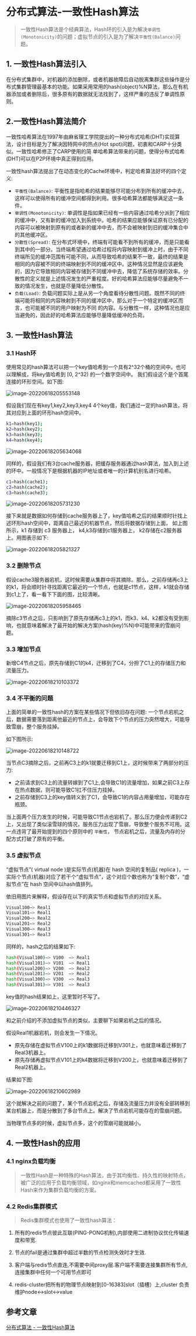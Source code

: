# 分布式算法-一致性Hash算法

>一致性Hash算法是个经典算法，Hash环的引入是为解决`单调性(Monotonicity)`的问题；虚拟节点的引入是为了解决`平衡性(Balance)`问题。

## 1. 一致性Hash算法引入

在分布式集群中，对机器的添加删除，或者机器故障后自动脱离集群这些操作是分布式集群管理最基本的功能。如果采用常用的hash(object)%N算法，那么在有机器添加或者删除后，很多原有的数据就无法找到了，这样严重的违反了单调性原则。

## 2.一致性Hash算法简介

一致性哈希算法在1997年由麻省理工学院提出的一种分布式哈希(DHT)实现算法，设计目标是为了解决因特网中的热点(Hot spot)问题，初衷和CARP十分类似。一致性哈希修正了CARP使用的简 单哈希算法带来的问题，使得分布式哈希(DHT)可以在P2P环境中真正得到应用。

一致性hash算法提出了在动态变化的Cache环境中，判定哈希算法好坏的四个定义:

- `平衡性(Balance)`: 平衡性是指哈希的结果能够尽可能分布到所有的缓冲中去，这样可以使得所有的缓冲空间都得到利用。很多哈希算法都能够满足这一条件。
- `单调性(Monotonicity)`: 单调性是指如果已经有一些内容通过哈希分派到了相应的缓冲中，又有新的缓冲加入到系统中。哈希的结果应能够保证原有已分配的内容可以被映射到原有的或者新的缓冲中去，而不会被映射到旧的缓冲集合中的其他缓冲区。
- `分散性(Spread)`: 在分布式环境中，终端有可能看不到所有的缓冲，而是只能看到其中的一部分。当终端希望通过哈希过程将内容映射到缓冲上时，由于不同终端所见的缓冲范围有可能不同，从而导致哈希的结果不一致，最终的结果是相同的内容被不同的终端映射到不同的缓冲区中。这种情况显然是应该避免的，因为它导致相同内容被存储到不同缓冲中去，降低了系统存储的效率。分散性的定义就是上述情况发生的严重程度。好的哈希算法应能够尽量避免不一致的情况发生，也就是尽量降低分散性。
- `负载(Load)`: 负载问题实际上是从另一个角度看待分散性问题。既然不同的终端可能将相同的内容映射到不同的缓冲区中，那么对于一个特定的缓冲区而言，也可能被不同的用户映射为不同 的内容。与分散性一样，这种情况也是应当避免的，因此好的哈希算法应能够尽量降低缓冲的负荷。

## 3. 一致性Hash算法

### 3.1 Hash环

使用常见的hash算法可以把一个key值哈希到一个具有2^32个桶的空间中。也可以理解成，将key值哈希到 [0, 2^32) 的一个数字空间中。 我们假设这个是个首尾连接的环形空间。如下图:




<img src="https://zszblog.oss-cn-beijing.aliyuncs.com/zszblog/image-20220618205553148.png" alt="image-20220618205553148"  />

假设我们现在有key1,key2,key3,key4 4个key值，我们通过一定的hash算法，将其对应到上面的环形hash空间中。

```bash
k1=hash(key1);
k2=hash(key2);
k3=hash(key3);
k4=hash(key4);
```

<img src="https://zszblog.oss-cn-beijing.aliyuncs.com/zszblog/image-20220618205634068.png" alt="image-20220618205634068"  />

同样的，假设我们有3台cache服务器，把缓存服务器通过hash算法，加入到上述的环中。一般情况下是根据机器的IP地址或者唯一的计算机别名进行哈希。

```bash
c1=hash(cache1);
c2=hash(cache2);
c3=hash(cache3);
```

<img src="https://zszblog.oss-cn-beijing.aliyuncs.com/zszblog/image-20220618205731230.png" alt="image-20220618205731230" />

接下来就是数据如何存储到cache服务器上了，key值哈希之后的结果顺时针找上述环形hash空间中，距离自己最近的机器节点，然后将数据存储到上面， 如上图所示，k1 存储到 c3 服务器上， k4,k3存储到c1服务器上， k2存储在c2服务器上。用图表示如下:

![image-20220618205821327](https://abelsun-1256449468.cos.ap-beijing.myqcloud.com/image/image-20220618205821327.png)

### 3.2 删除节点

假设cache3服务器宕机，这时候需要从集群中将其摘除。那么，之前存储再c3上的k1，将会顺时针寻找距离它最近的一个节点，也就是c1节点，这样，k1就会存储到c1上了，看一看下下面的图，比较清晰。

<img src="https://zszblog.oss-cn-beijing.aliyuncs.com/zszblog/image-20220618205958465.png" alt="image-20220618205958465"  />

摘除c3节点之后，只影响到了原先存储再c3上的k1，而k3、k4、k2都没有受到影响，也就意味着解决了最开始的解决方案(hash(key)%N)中可能带来的雪崩问题。

### 3.3 增加节点

新增C4节点之后，原先存储到C1的k4，迁移到了C4，分担了C1上的存储压力和流量压力。

<img src="https://zszblog.oss-cn-beijing.aliyuncs.com/zszblog/image-20220618210103372.png" alt="image-20220618210103372"  />



### 3.4 不平衡的问题

上面的简单的一致性hash的方案在某些情况下但依旧存在问题: 一个节点宕机之后，数据需要落到距离他最近的节点上，会导致下个节点的压力突然增大，可能导致雪崩，整个服务挂掉。

如下图所示:

<img src="https://zszblog.oss-cn-beijing.aliyuncs.com/zszblog/image-20220618210148722.png" alt="image-20220618210148722"  />

当节点C3摘除之后，之前再C3上的k1就要迁移到C1上，这时候带来了两部分的压力:

- 之前请求到C3上的流量转嫁到了C1上,会导致C1的流量增加，如果之前C3上存在热点数据，则可能导致C1扛不住压力挂掉。
- 之前存储到C3上的key值转义到了C1，会导致C1的内容占用量增加，可能存在瓶颈。

当上面两个压力发生的时候，可能导致C1节点也宕机了。那么压力便会传递到C2上，又出现了类似滚雪球的情况，服务压力出现了雪崩，导致整个服务不可用。这一点违背了最开始提到的四个原则中的 `平衡性`， 节点宕机之后，流量及内存的分配方式打破了原有的平衡。

### 3.5 虚拟节点

“虚拟节点”( virtual node )是实际节点(机器)在 hash 空间的复制品( replica )，一实际个节点(机器)对应了若干个“虚拟节点”，这个对应个数也称为“复制个数”，“虚拟节点”在 hash 空间中以hash值排列。

依旧用图片来解释，假设存在以下的真实节点和虚拟节点的对应关系。

```bash
Visual100—> Real1
Visual101—> Real1
Visual200—> Real2
Visual201—> Real2
Visual300—> Real3
Visual301—> Real3
```

同样的，hash之后的结果如下:

```bash
hash(Visual100)—> V100  —> Real1
hash(Visual101)—> V101  —> Real1
hash(Visual200)—> V200  —> Real2
hash(Visual201)—> V201  —> Real2
hash(Visual300)—> V300  —> Real3
hash(Visual301)—> V301  —> Real3
```

key值的hash结果如上，这里暂时不写了。

<img src="https://zszblog.oss-cn-beijing.aliyuncs.com/zszblog/image-20220618210446327.png" alt="image-20220618210446327"  />

和之前介绍的不添加虚拟节点的类似，主要聊下如果宕机之后的情况。

假设Real1机器宕机，则会发生一下情况。

- 原先存储在虚拟节点V100上的k1数据将迁移到V301上，也就意味着迁移到了Real3机器上。
- 原先存储再虚拟节点V101上的k4数据将迁移到V200上，也就意味着迁移到了Real2机器上。

结果如下图:

<img src="https://zszblog.oss-cn-beijing.aliyuncs.com/zszblog/image-20220618210602989.png" alt="image-20220618210602989"  />

这个就解决之前的问题了，某个节点宕机之后，存储及流量压力并没有全部转移到某台机器上，而是分散到了多台节点上。解决了节点宕机可能存在的雪崩问题。

当物理节点多的时候，虚拟节点多，这个的雪崩可能就越小。

## 4. 一致性Hash的应用

### 4.1 nginx负载均衡

> 一致性Hash是一种特殊的Hash算法，由于其均衡性、持久性的映射特点，被广泛的应用于负载均衡领域，如nginx和memcached都采用了一致性Hash来作为集群负载均衡的方案。

### 4.2 Redis集群模式

> Redis集群模式也使用了一致性hash算法：

1. 所有的redis节点彼此互联(PING-PONG机制),内部使用二进制协议优化传输速度和带宽.

2. 节点的fail是通过集群中超过半数的节点检测失效时才生效.

3. 客户端与redis节点直连,不需要中间proxy层.客户端不需要连接集群所有节点,连接集群中任何一个可用节点即可

4. redis-cluster把所有的物理节点映射到[0-16383]slot（插槽）上,cluster 负责维护node<->slot<->value

## 参考文章

[分布式算法 - 一致性Hash算法](https://pdai.tech/md/algorithm/alg-domain-distribute-x-consistency-hash.html)